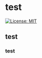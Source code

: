 # test
[![License: MIT](https://img.shields.io/badge/License-MIT-yellow.svg)](https://opensource.org/licenses/MIT)
  
  ## test
  ### test

